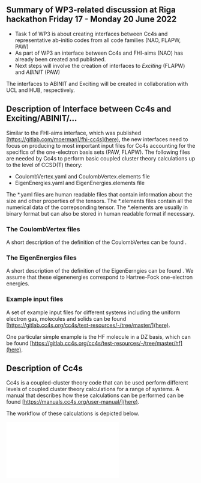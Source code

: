 ## Summary of WP3-related discussion at Riga hackathon Friday 17 - Monday 20 June 2022 

* Task 1 of WP3 is about creating interfaces between Cc4s and representative ab-initio codes from all code families (NAO, FLAPW, PAW)
* As part of WP3 an interface between Cc4s and FHI-aims (NAO) has already been created and published.
* Next steps will involve the creation of interfaces to *Exciting* (FLAPW) and *ABINIT* (PAW)

The interfaces to ABINIT and Exciting will be created in collaboration with UCL and HUB, respectively.

## Description of Interface between Cc4s and Exciting/ABINIT/...

Similar to the FHI-aims interface, which was published [https://gitlab.com/moerman1/fhi-cc4s](here), the new interfaces need
to focus on producing to most important input files for Cc4s accounting for the specifics of the one-electron basis sets (PAW, FLAPW).
The following files are needed by Cc4s to perform basic coupled cluster theory calculations up to the level of CCSD(T) theory:

* CoulombVertex.yaml and CoulombVertex.elements file
* EigenEnergies.yaml and EigenEnergies.elements file

The \*.yaml files are human readable files that contain information about the size and other properties of the tensors. The \*.elements files contain all
the numerical data of the correpsonding tensor. The \*.elements are usually in binary format but can also be stored in human readable format if necessary.

### The CoulombVertex files

A short description of the definition of the CoulombVertex can be found [](here).

### The EigenEnergies files

A short description of the definition of the EigenEerngies can be found [](here). We assume that these eigenenergies correspond to Hartree-Fock one-electron energies.

### Example input files

A set of example input files for different systems including the uniform electron gas, molecules and solids
can be found [https://gitlab.cc4s.org/cc4s/test-resources/-/tree/master/](here).

One particular simple example is the HF molecule in a DZ basis, which can be found  [https://gitlab.cc4s.org/cc4s/test-resources/-/tree/master/hf](here).

## Description of Cc4s

Cc4s is a coupled-cluster theory code that can be used perform different levels of coupled cluster theory calculations for a range of systems.
A manual that describes how these calculations can be performed can be found [https://manuals.cc4s.org/user-manual/](here).

The workflow of these calculations is depicted below.

![](./img/cc4s-flowchart.pdf)


